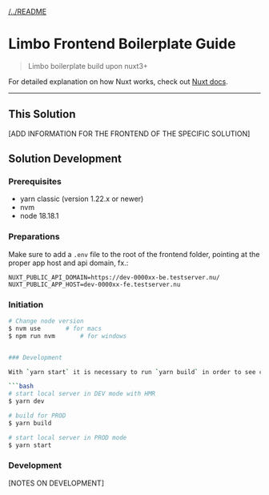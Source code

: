 [/../README](../README.md)

# Limbo Frontend Boilerplate Guide

> Limbo boilerplate build upon nuxt3+

For detailed explanation on how Nuxt works, check out [Nuxt docs](https://nuxt.com).

---

## This Solution

[ADD INFORMATION FOR THE FRONTEND OF THE SPECIFIC SOLUTION]

## Solution Development

### Prerequisites

-   yarn classic (version 1.22.x or newer)
-   nvm
-   node 18.18.1

### Preparations

Make sure to add a `.env` file to the root of the frontend folder, pointing at the proper app host and api domain, fx.:

```env
NUXT_PUBLIC_API_DOMAIN=https://dev-0000xx-be.testserver.nu/
NUXT_PUBLIC_APP_HOST=dev-0000xx-fe.testserver.nu
```

### Initiation

````bash
# Change node version
$ nvm use 		# for macs
$ npm run nvm 		# for windows


### Development

With `yarn start` it is necessary to run `yarn build` in order to see changes made since last `yarn build` was executed.

```bash
# start local server in DEV mode with HMR
$ yarn dev

# build for PROD
$ yarn build

# start local server in PROD mode
$ yarn start
````

### Development

[NOTES ON DEVELOPMENT]

